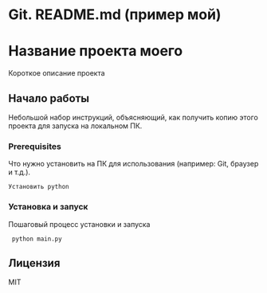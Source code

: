 # Git. README.md (пример мой)

# Название проекта моего

Короткое описание проекта

## Начало работы 

Небольшой набор инструкций, объясняющий, как получить копию этого проекта для запуска на локальном ПК.

### Prerequisites

Что нужно установить на ПК для использования (например: Git, браузер и т.д.).

```
Установить python

```

### Установка и запуск

Пошаговый процесс установки и запуска

```
 python main.py
```

## Лицензия
MIT